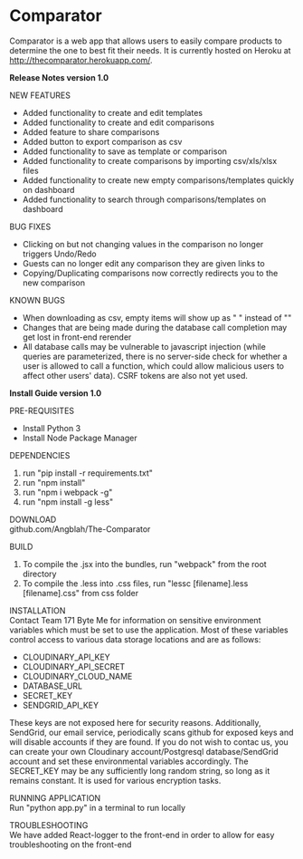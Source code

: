 # Comparator

Comparator is a web app that allows users to easily compare products to determine the one to best fit their needs. It is currently hosted on Heroku at http://thecomparator.herokuapp.com/.

<b>Release Notes version 1.0</b>

NEW FEATURES<br>
  * Added functionality to create and edit templates<br>
  * Added functionality to create and edit comparisons<br>
  * Added feature to share comparisons<br>
  * Added button to export comparison as csv<br>
  * Added functionality to save as template or comparison<br>
  * Added functionality to create comparisons by importing csv/xls/xlsx files<br>
  * Added functionality to create new empty comparisons/templates quickly on dashboard<br>
  * Added functionality to search through comparisons/templates on dashboard<br>
  
BUG FIXES<br>
  * Clicking on but not changing values in the comparison no longer triggers Undo/Redo<br>
  * Guests can no longer edit any comparison they are given links to
  * Copying/Duplicating comparisons now correctly redirects you to the new comparison

KNOWN BUGS<br>
  * When downloading as csv, empty items will show up as " " instead of ""
  * Changes that are being made during the database call completion may get lost in front-end rerender
  * All database calls may be vulnerable to javascript injection (while queries are parameterized, there is no server-side check for whether a user is allowed to call a function, which could allow malicious users to affect other users' data). CSRF tokens are also not yet used.

<b>Install Guide version 1.0</b><br>

PRE-REQUISITES<br>
  * Install Python 3<br>
  * Install Node Package Manager<br>

DEPENDENCIES<br>
1. run "pip install -r requirements.txt"<br>
2. run "npm install"<br>
3. run "npm i webpack -g"<br>
4. run "npm install -g less"<br>

DOWNLOAD<br>
  github.com/Angblah/The-Comparator<br>

BUILD<br>
 1. To compile the .jsx into the bundles, run "webpack" from the root directory<br>
 2. To compile the .less into .css files, run "lessc [filename].less [filename].css" from css folder<br>
  
INSTALLATION<br>
  Contact Team 171 Byte Me for information on sensitive environment variables which must be set to use the application.
  Most of these variables control access to various data storage locations and are as follows:
  
   * CLOUDINARY_API_KEY
   * CLOUDINARY_API_SECRET
   * CLOUDINARY_CLOUD_NAME
   * DATABASE_URL
   * SECRET_KEY
   * SENDGRID_API_KEY
  
  These keys are not exposed here for security reasons. Additionally, SendGrid, our email service, periodically scans github for exposed keys and will disable accounts if they are found. If you do not wish to contac us, you can create your own Cloudinary account/Postgresql database/SendGrid account and set these environmental variables accordingly. The SECRET_KEY may be any sufficiently long random string, so long as it remains constant. It is used for various encryption tasks. <br>
  
RUNNING APPLICATION<br>
  Run "python app.py" in a terminal to run locally<br>

TROUBLESHOOTING<br>
  We have added React-logger to the front-end in order to allow for easy troubleshooting on the front-end
  
